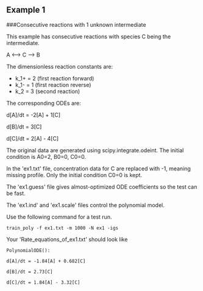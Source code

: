 ## Example 1
###Consecutive reactions with 1 unknown intermediate

This example has consecutive reactions with species C being the intermediate.

A <--> C --> B

The dimensionless reaction constants are:
* k_1+ = 2 (first reaction forward)
* k_1- = 1 (first reaction reverse)
* k_2  = 3 (second reaction)

The corresponding ODEs are:

d[A]/dt = -2[A] + 1[C] 

d[B]/dt = 3[C] 

d[C]/dt = 2[A] - 4[C]

The original data are generated using scipy.integrate.odeint.
The initial condition is A0=2, B0=0, C0=0.

In the 'ex1.txt' file, concentration data for C are replaced with -1,
meaning missing profile. Only the initial condition C0=0 is kept.

The 'ex1.guess' file gives almost-optimized ODE coefficients so the 
test can be fast.

The 'ex1.ind' and 'ex1.scale' files control the polynomial model.

Use the following command for a test run. 

```train_poly -f ex1.txt -m 1000 -N ex1 -igs```

Your 'Rate_equations_of_ex1.txt' should look like

```
PolynomialODE():

d[A]/dt = -1.84[A] + 0.682[C]

d[B]/dt = 2.73[C]

d[C]/dt = 1.84[A] - 3.32[C]
```